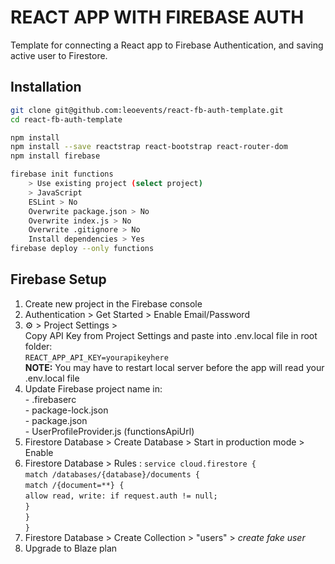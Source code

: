 # REACT APP WITH FIREBASE AUTH

Template for connecting a React app to Firebase Authentication, and saving active user to Firestore.


## Installation

```bash
git clone git@github.com:leoevents/react-fb-auth-template.git
cd react-fb-auth-template
```

```bash
npm install
npm install --save reactstrap react-bootstrap react-router-dom
npm install firebase
```

```bash
firebase init functions
    > Use existing project (select project)
    > JavaScript
    ESLint > No
    Overwrite package.json > No
    Overwrite index.js > No
    Overwrite .gitignore > No
    Install dependencies > Yes
firebase deploy --only functions
```


## Firebase Setup

1. Create new project in the Firebase console
2. Authentication > Get Started > Enable Email/Password
3. ⚙️ > Project Settings >\
        Copy API Key from Project Settings and paste into .env.local file in root folder:\
        `REACT_APP_API_KEY=yourapikeyhere`\
        **NOTE:** You may have to restart local server before the app will read your .env.local file
4. Update Firebase project name in:\
        - .firebaserc\
        - package-lock.json\
        - package.json\
        - UserProfileProvider.js (functionsApiUrl)
5. Firestore Database > Create Database > Start in production mode > Enable
6. Firestore Database > Rules :
        `service cloud.firestore {`\
            `match /databases/{database}/documents {`\
                `match /{document=**} {`\
                    `allow read, write: if request.auth != null;`\
                `}`\
            `}`\
        `}`
7. Firestore Database > Create Collection > "users" > *create fake user*
8. Upgrade to Blaze plan